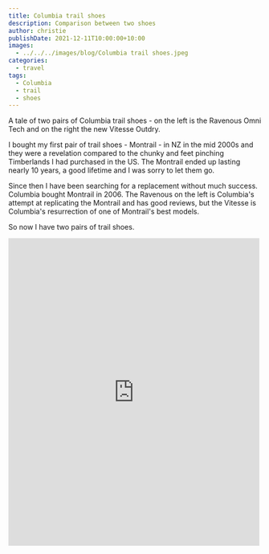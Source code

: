 ```yaml
---
title: Columbia trail shoes
description: Comparison between two shoes
author: christie
publishDate: 2021-12-11T10:00:00+10:00
images:
  - ../../../images/blog/Columbia trail shoes.jpeg
categories:
  - travel
tags:
  - Columbia
  - trail
  - shoes
---
```

A tale of two pairs of Columbia trail shoes - on the left is the Ravenous Omni Tech and on the right the new Vitesse Outdry.

I bought my first pair of trail shoes - Montrail - in NZ in the mid 2000s and they were a revelation compared to the chunky and feet pinching Timberlands I had purchased in the US. The Montrail ended up lasting nearly 10 years, a good lifetime and I was sorry to let them go.

Since then I have been searching for a replacement without much success. Columbia bought Montrail in 2006. The Ravenous on the left is Columbia's attempt at replicating the Montrail and has good reviews, but the Vitesse is Columbia's resurrection of one of Montrail's best models.

So now I have two pairs of trail shoes.

<iframe src="https://www.facebook.com/plugins/post.php?href=https%3A%2F%2Fwww.facebook.com%2Fchris1.tham%2Fposts%2Fpfbid0PYHNauhYqYXoTduq8DekAMVgDoEESNFcNRyjeHT7sGsSNmRZSMS9CdSVDSigUgYPl&show_text=true&width=500" width="500" height="613" style="border:none;overflow:hidden" scrolling="no" frameborder="0" allowfullscreen="true" allow="autoplay; clipboard-write; encrypted-media; picture-in-picture; web-share"></iframe>
